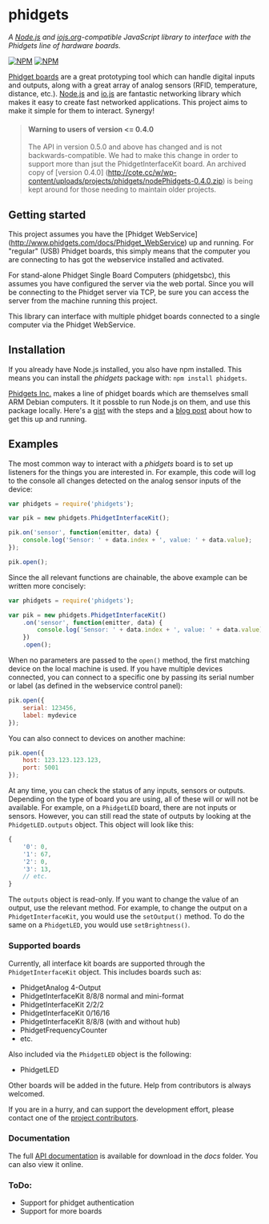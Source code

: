 # phidgets
_A [Node.js](http://www.nodejs.org/) and [iojs.org](http://www.iojs.org/)-compatible
JavaScript library to interface with the Phidgets line of hardware boards._

[![NPM](https://nodei.co/npm/phidgets.png?downloads=true)](https://nodei.co/npm/phidgets/) [![NPM](https://nodei.co/npm-dl/phidgets.png?months=6&height=2)](https://nodei.co/npm/phidgets/)

[Phidget boards](http://www.phidgets.com/) are a great prototyping tool which can handle
digital inputs and outputs, along with a great array of analog sensors (RFID, temperature,
distance, etc.).  [Node.js](http://nodejs.org) and [io.js](http://iojs.org) are fantastic
networking library which makes it easy to create fast networked applications.  This
project aims to make it simple for them to interact. Synergy!

>#### Warning to users of version <= 0.4.0
>
>The API in version 0.5.0 and above has changed and is not backwards-compatible. We had to
> make this change in order to support more than jsut the PhidgetInterfaceKit board. An
> archived copy of [version 0.4.0]
>(http://cote.cc/w/wp-content/uploads/projects/phidgets/nodePhidgets-0.4.0.zip) is being
>kept around for those needing to maintain older projects.

## Getting started
This project assumes you have the [Phidget WebService]
(http://www.phidgets.com/docs/Phidget_WebService) up and running.  For "regular" (USB)
Phidget boards, this simply means that the computer you are connecting to has got the
webservice installed and activated.

For stand-alone Phidget Single Board Computers (phidgetsbc), this assumes you have
configured the server via the web portal. Since you will be connecting to the Phidget
server via TCP, be sure you can access the server from the machine running this project.

This library can interface with multiple phidget boards connected to a single computer via
the Phidget WebService.

## Installation
If you already have Node.js installed, you also have npm installed. This means you can
install the *phidgets* package with: `npm install phidgets`.

[Phidgets Inc.](http://www.phidgets.com) makes a line of phidget boards which are
themselves small ARM Debian computers. It it possble to run Node.js on them, and use this
package locally. Here's a [gist](https://gist.github.com/1574158) with the steps and a
[blog post](http://blog.evantahler.com/node-js-running-on-a-phidgets-sbc2-board) about how
to get this up and running.

## Examples

The most common way to interact with a *phidgets* board is to set up listeners for the
things you are interested in. For example, this code will log to the console all changes
detected on the analog sensor inputs of the device:

```javascript
var phidgets = require('phidgets');

var pik = new phidgets.PhidgetInterfaceKit();

pik.on('sensor', function(emitter, data) {
    console.log('Sensor: ' + data.index + ', value: ' + data.value);
});

pik.open();
```

Since the all relevant functions are chainable, the above example can be written more
concisely:

```javascript
var phidgets = require('phidgets');

var pik = new phidgets.PhidgetInterfaceKit()
    .on('sensor', function(emitter, data) {
        console.log('Sensor: ' + data.index + ', value: ' + data.value);
    })
    .open();
```

When no parameters are passed to the `open()` method, the first matching device on the
local machine is used. If you have multiple devices connected, you can connect to a
specific one by passing its serial number or label (as defined in the webservice control
panel):

```javascript
pik.open({
    serial: 123456,
    label: mydevice
});
```

You can also connect to devices on another machine:

```javascript
pik.open({
    host: 123.123.123.123,
    port: 5001
});
```

At any time, you can check the status of any inputs, sensors or outputs. Depending on the
type of board you are using, all of these will or will not be available. For example, on a
`PhidgetLED` board, there are not inputs or sensors. However, you can still read the state
of outputs by looking at the `PhidgetLED.outputs` object. This object will look like this:

```javascript
{
    '0': 0,
    '1': 67,
    '2': 0,
    '3': 13,
    // etc.
}
```

The `outputs` object is read-only. If you want to change the value of an output, use the
relevant method. For example, to change the output on a `PhidgetInterfaceKit`, you would
use the `setOutput()` method. To do the same on a `PhidgetLED`, you would use
`setBrightness()`.

### Supported boards

Currently, all interface kit boards are supported through the `PhidgetInterfaceKit`
object. This includes boards such as:

 * PhidgetAnalog 4-Output
 * PhidgetInterfaceKit 8/8/8 normal and mini-format
 * PhidgetInterfaceKit 2/2/2
 * PhidgetInterfaceKit 0/16/16
 * PhidgetInterfaceKit 8/8/8 (with and without hub)
 * PhidgetFrequencyCounter
 * etc.

Also included via the `PhidgetLED` object is the following:

 * PhidgetLED

Other boards will be added in the future. Help from contributors is always welcomed.

If you are in a hurry, and can support the development effort, please contact one of the
[project contributors](https://github.com/cotejp/node-phidgets/graphs/contributors).

### Documentation

The full [API documentation](http://cote.cc/w/wp-content/uploads/projects/phidgets/docs/)
is available for download in the *docs* folder. You can also view it online.

### ToDo:
* Support for phidget authentication
* Support for more boards

